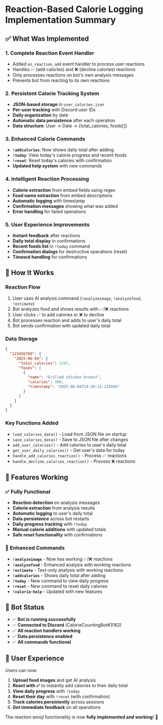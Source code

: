 # Reaction-Based Calorie Logging Implementation Summary

## ✅ What Was Implemented

### 1. **Complete Reaction Event Handler**
- Added `on_reaction_add` event handler to process user reactions
- Handles ✅ (add calories) and ❌ (decline calories) reactions
- Only processes reactions on bot's own analysis messages
- Prevents bot from reacting to its own reactions

### 2. **Persistent Calorie Tracking System**
- **JSON-based storage** in `user_calories.json`
- **Per-user tracking** with Discord user IDs
- **Daily organization** by date
- **Automatic data persistence** after each operation
- **Data structure**: User → Date → {total_calories, foods[]}

### 3. **Enhanced Calorie Commands**
- **`!addcalories`**: Now shows daily total after adding
- **`!today`**: View today's calorie progress and recent foods
- **`!reset`**: Reset today's calories with confirmation
- **Updated help system** with new commands

### 4. **Intelligent Reaction Processing**
- **Calorie extraction** from embed fields using regex
- **Food name extraction** from embed descriptions
- **Automatic logging** with timestamp
- **Confirmation messages** showing what was added
- **Error handling** for failed operations

### 5. **User Experience Improvements**
- **Instant feedback** after reactions
- **Daily total display** in confirmations
- **Recent foods list** in `!today` command
- **Confirmation dialogs** for destructive operations (reset)
- **Timeout handling** for confirmations

## 🔧 How It Works

### Reaction Flow
1. User uses AI analysis command (`!analyzeimage`, `!analyzefood`, `!estimate`)
2. Bot analyzes food and shows results with ✅/❌ reactions
3. User clicks ✅ to add calories or ❌ to decline
4. Bot processes reaction and adds to user's daily total
5. Bot sends confirmation with updated daily total

### Data Storage
```json
{
  "123456789": {
    "2025-06-04": {
      "total_calories": 1247,
      "foods": [
        {
          "name": "Grilled chicken breast",
          "calories": 300,
          "timestamp": "2025-06-04T14:30:15.123456"
        }
      ]
    }
  }
}
```

### Key Functions Added
- `load_calories_data()` - Load from JSON file on startup
- `save_calories_data()` - Save to JSON file after changes
- `add_user_calories()` - Add calories to user's daily total
- `get_user_daily_calories()` - Get user's data for today
- `handle_add_calories_reaction()` - Process ✅ reactions
- `handle_decline_calories_reaction()` - Process ❌ reactions

## 🎯 Features Working

### ✅ Fully Functional
- **Reaction detection** on analysis messages
- **Calorie extraction** from analysis results
- **Automatic logging** to user's daily total
- **Data persistence** across bot restarts
- **Daily progress tracking** with `!today`
- **Manual calorie additions** with updated totals
- **Safe reset functionality** with confirmations

### 🔄 Enhanced Commands
- **`!analyzeimage`** - Now has working ✅/❌ reactions
- **`!analyzefood`** - Enhanced analysis with working reactions
- **`!estimate`** - Text-only analysis with working reactions
- **`!addcalories`** - Shows daily total after adding
- **`!today`** - New command to view daily progress
- **`!reset`** - New command to reset daily calories
- **`!calorie-help`** - Updated with new features

## 🚀 Bot Status
- ✅ **Bot is running successfully**
- ✅ **Connected to Discord** (CalorieCountingBot#3162)
- ✅ **All reaction handlers working**
- ✅ **Data persistence enabled**
- ✅ **All commands functional**

## 🎉 User Experience
Users can now:
1. **Upload food images** and get AI analysis
2. **React with ✅** to instantly add calories to their daily total
3. **View daily progress** with `!today`
4. **Reset their day** with `!reset` (with confirmation)
5. **Track calories persistently** across sessions
6. **Get immediate feedback** on all operations

The reaction emoji functionality is now **fully implemented and working**! 🎯
